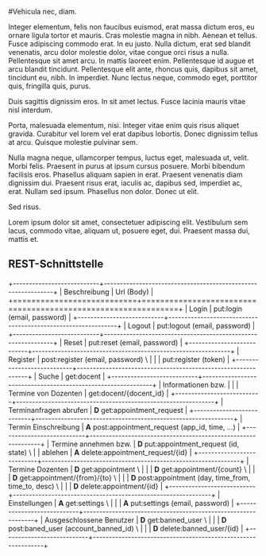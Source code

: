 #Vehicula nec, diam.

Integer elementum, felis non faucibus euismod, erat massa
dictum eros, eu ornare ligula tortor et mauris. Cras molestie magna in nibh.
Aenean et tellus. Fusce adipiscing commodo erat. In eu justo. Nulla dictum, erat
sed blandit venenatis, arcu dolor molestie dolor, vitae congue orci risus a
nulla. Pellentesque sit amet arcu. In mattis laoreet enim. Pellentesque id augue
et arcu blandit tincidunt. Pellentesque elit ante, rhoncus quis, dapibus sit
amet, tincidunt eu, nibh. In imperdiet. Nunc lectus neque, commodo eget,
porttitor quis, fringilla quis, purus.

Duis sagittis dignissim eros. In sit amet lectus. Fusce lacinia mauris vitae
nisl interdum.

Porta, malesuada elementum, nisi. Integer vitae enim quis risus aliquet gravida.
Curabitur vel lorem vel erat dapibus lobortis. Donec dignissim tellus at arcu.
Quisque molestie pulvinar sem.

Nulla magna neque, ullamcorper tempus, luctus eget, malesuada ut, velit. Morbi
felis. Praesent in purus at ipsum cursus posuere. Morbi bibendum facilisis eros.
Phasellus aliquam sapien in erat. Praesent venenatis diam dignissim dui.
Praesent risus erat, iaculis ac, dapibus sed, imperdiet ac, erat. Nullam sed
ipsum. Phasellus non dolor. Donec ut elit.

Sed risus.

Lorem ipsum dolor sit amet, consectetuer adipiscing elit. Vestibulum sem lacus,
commodo vitae, aliquam ut, posuere eget, dui. Praesent massa dui, mattis et.

## REST-Schnittstelle

+---------------------------+--------------------------------------------------------------+
| Beschreibung              | Url (Body)                                                   |
+===========================+==============================================================+
| Login                     | put:login (email, password)                                  |
+---------------------------+--------------------------------------------------------------+
| Logout                    | put:logout (email, password)                                 |
+---------------------------+--------------------------------------------------------------+
| Reset                     | put:reset (email, password)                                  |
+---------------------------+--------------------------------------------------------------+
| Register                  | post:register (email, password)                            \ |
|                           | put:register (token)                                         |
+---------------------------+--------------------------------------------------------------+
| Suche                     | get:docent                                                   |
+---------------------------+--------------------------------------------------------------+
| Informationen bzw.        |                                                              |
| Termine von Dozenten      | get:docent/{docent_id}                                       |
+---------------------------+--------------------------------------------------------------+
| Terminanfragen abrufen    | **D** get:appointment_request                                |
+---------------------------+--------------------------------------------------------------+
| Termin Einschreibung      | **A** post:appointment_request (app_id, time, ...)           |
+---------------------------+--------------------------------------------------------------+
| Termine annehmen bzw.     | **D** put:appointment_request (id, state)                  \ |
| ablehen                   | **A** delete:appointment_request/{id}                        |
+---------------------------+--------------------------------------------------------------+
| Termine Dozenten          | **D** get:appointment                                      \ |
|                           | **D** get:appointment/{count}                              \ |
|                           | **D** get:appointment/{from}/{to}                          \ |
|                           | **D** post:appointment (day, time_from, time_to, desc)     \ |
|                           | **D** delete:appointment/{id}                                |
+---------------------------+--------------------------------------------------------------+
| Einstellungen             | **A** get:settings                                         \ |
|                           | **A** put:settings (email, password)                         |
+---------------------------+--------------------------------------------------------------+
| Ausgeschlossene Benutzer  | **D** get:banned_user                                      \ |
|                           | **D** post:baned_user (account_banned_id)                  \ |
|                           | **D** delete:banned_user/{id}                                |
+---------------------------+--------------------------------------------------------------+
